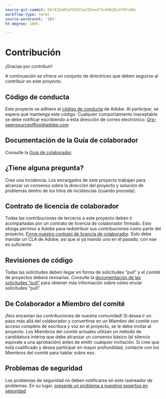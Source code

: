 ```yaml
---
source-git-commit: 5b7432e05af55021a235ee4f2c84b28c4f8fc88c
workflow-type: tm+mt
source-wordcount: '281'
ht-degree: 100%

---
```

# Contribución

¡Gracias por contribuir!

A continuación se ofrece un conjunto de directrices que deben seguirse al contribuir en este proyecto.

## Código de conducta

Este proyecto se adhiere al [código de conducta](code-of-conduct.md) de Adobe. Al participar, se espera que mantenga este código. Cualquier comportamiento inaceptable se debe notificar escribiendo a esta dirección de correo electrónico:
[Grp-opensourceoffice@adobe.com](mailto:Grp-opensourceoffice@adobe.com)

## Documentación de la Guía de colaborador

Consulte la [Guía de colaborador](https://experienceleague.adobe.com/docs/contributor/contributor-guide/introduction.html?lang=es).

## ¿Tiene alguna pregunta?

Cree una incidencia. Los encargados de este proyecto trabajan para alcanzar
un consenso sobre la dirección del proyecto y solución de problemas dentro de los hilos de incidencias
(cuando proceda).

## Contrato de licencia de colaborador

Todas las contribuciones de terceros a este proyecto deben ir acompañadas por un contrato de licencia de colaborador firmado. Esto otorga permiso a Adobe para redistribuir sus contribuciones como parte del proyecto. [Firme nuestro contrato de licencia de colaborador](http://opensource.adobe.com/cla.html). Solo
debe mandar un CLA de Adobe, así que si ya mandó uno en el pasado,
con ese es suficiente.

## Revisiones de código

Todas las solicitudes deben llegar en forma de solicitudes “pull” y el comité de proyectos deberá revisarlas. Consulte la [documentación de las solicitudes “pull”](https://help.github.com/es/github/collaborating-with-issues-and-pull-requests/about-pull-requests) para obtener más información sobre cómo enviar solicitudes “pull”.

<!--
Lastly, please follow the [pull request template](PULL_REQUEST_TEMPLATE.md) when
submitting a pull request!
-->

## De Colaborador a Miembro del comité

¡Nos encantan las contribuciones de nuestra comunidad! Si desea ir un paso más allá del colaborador
y convertirse en un Miembro del comité con acceso completo de escritura y voz en el proyecto, se le debe 
invitar al proyecto. Los Miembros del comité actuales utilizan un método de candidatura interna
que debe alcanzar un consenso básico (el silencio equivale a una aprobación) antes de emitir cualquier
invitación. Si cree que está cualificado y desea participar en mayor profundidad,
contacte con los Miembros del comité para hablar sobre eso.

## Problemas de seguridad

Los problemas de seguridad no deben notificarse en este rastreador de problemas. En su lugar, [presente un problema a nuestros expertos en seguridad](https://helpx.adobe.com/es/security/alertus.html)
